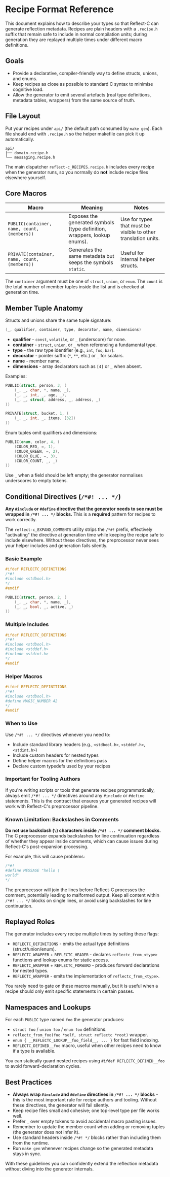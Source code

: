 # Recipe Format Reference

This document explains how to describe your types so that Reflect-C can generate reflection metadata. Recipes are plain headers with a `.recipe.h` suffix that remain safe to include in normal compilation units; during generation they are replayed multiple times under different macro definitions.

## Goals

- Provide a declarative, compiler-friendly way to define structs, unions, and enums.
- Keep recipes as close as possible to standard C syntax to minimise cognitive load.
- Allow the generator to emit several artefacts (real type definitions, metadata tables, wrappers) from the same source of truth.

## File Layout

Put your recipes under `api/` (the default path consumed by `make gen`). Each file should end with `.recipe.h` so the helper makefile can pick it up automatically.

```text
api/
├── domain.recipe.h
└── messaging.recipe.h
```

The main dispatcher `reflect-c_RECIPES.recipe.h` includes every recipe when the generator runs, so you normally do **not** include recipe files elsewhere yourself.

## Core Macros

| Macro | Meaning | Notes |
| --- | --- | --- |
| `PUBLIC(container, name, count, (members))` | Exposes the generated symbols (type definition, wrappers, lookup enums). | Use for types that must be visible to other translation units. |
| `PRIVATE(container, name, count, (members))` | Generates the same metadata but keeps the symbols `static`. | Useful for internal helper structs. |

The `container` argument must be one of `struct`, `union`, or `enum`. The `count` is the total number of member tuples inside the list and is checked at generation time.

## Member Tuple Anatomy

Structs and unions share the same tuple signature:

```c
(_, qualifier, container, type, decorator, name, dimensions)
```

- **qualifier** - `const`, `volatile`, or `_` (underscore) for none.
- **container** - `struct`, `union`, or `_` when referencing a fundamental type.
- **type** - the raw type identifier (e.g., `int`, `foo`, `bar`).
- **decorator** - pointer suffix (`*`, `**`, etc.) or `_` for scalars.
- **name** - member name.
- **dimensions** - array declarators such as `[4]` or `_` when absent.

Examples:

```c
PUBLIC(struct, person, 3, (
    (_, _, char, *, name, _),
    (_, _, int, _, age, _),
    (_, _, struct, address, _, address, _)
))

PRIVATE(struct, bucket, 1, (
    (_, _, int, _, items, [32])
))
```

Enum tuples omit qualifiers and dimensions:

```c
PUBLIC(enum, color, 4, (
    (COLOR_RED, =, 1),
    (COLOR_GREEN, =, 2),
    (COLOR_BLUE, =, 3),
    (COLOR_COUNT, _, _)
))
```

Use `_` when a field should be left empty; the generator normalises underscores to empty tokens.

## Conditional Directives (`/*#! ... */`)

**Any `#include` or `#define` directive that the generator needs to see must be wrapped in `/*#! ... */` blocks.** This is a **required** pattern for recipes to work correctly.

The `reflect-c_EXPAND_COMMENTS` utility strips the `/*#!` prefix, effectively "activating" the directive at generation time while keeping the recipe safe to include elsewhere. Without these directives, the preprocessor never sees your helper includes and generation fails silently.

### Basic Example

```c
#ifdef REFLECTC_DEFINITIONS
/*#!
#include <stdbool.h>
*/
#endif

PUBLIC(struct, person, 2, (
    (_, _, char, *, name, _),
    (_, _, bool, _, active, _)
))
```

### Multiple Includes

```c
#ifdef REFLECTC_DEFINITIONS
/*#!
#include <stdbool.h>
#include <stddef.h>
#include <stdint.h>
*/
#endif
```

### Helper Macros

```c
#ifdef REFLECTC_DEFINITIONS
/*#!
#include <stdbool.h>
#define MAGIC_NUMBER 42
*/
#endif
```

### When to Use

Use `/*#! ... */` directives whenever you need to:

- Include standard library headers (e.g., `<stdbool.h>`, `<stddef.h>`, `<stdint.h>`)
- Include custom headers for nested types
- Define helper macros for the definitions pass
- Declare custom typedefs used by your recipes

### Important for Tooling Authors

If you're writing scripts or tools that generate recipes programmatically, always emit `/*#! ... */` directives around any `#include` or `#define` statements. This is the contract that ensures your generated recipes will work with Reflect-C's preprocessor pipeline.

### Known Limitation: Backslashes in Comments

**Do not use backslash (`\`) characters inside `/*#! ... */` comment blocks.** The C preprocessor expands backslashes for line continuation regardless of whether they appear inside comments, which can cause issues during Reflect-C's post-expansion processing.

For example, this will cause problems:

```c
/*#!
#define MESSAGE "hello \
world"
*/
```

The preprocessor will join the lines before Reflect-C processes the comment, potentially leading to malformed output. Keep all content within `/*#! ... */` blocks on single lines, or avoid using backslashes for line continuation.

## Replayed Roles

The generator includes every recipe multiple times by setting these flags:

- `REFLECTC_DEFINITIONS` - emits the actual type definitions (struct/union/enum).
- `REFLECTC_WRAPPER` + `REFLECTC_HEADER` - declares `reflectc_from_<type>` functions and lookup enums for static access.
- `REFLECTC_WRAPPER` + `REFLECTC_FORWARD` - produces forward declarations for nested types.
- `REFLECTC_WRAPPER` - emits the implementation of `reflectc_from_<type>`.

You rarely need to gate on these macros manually, but it is useful when a recipe should only emit specific statements in certain passes.

## Namespaces and Lookups

For each `PUBLIC` type named `foo` the generator produces:

- `struct foo` / `union foo` / `enum foo` definitions.
- `reflectc_from_foo(foo *self, struct reflectc *root)` wrapper.
- `enum { __REFLECTC_LOOKUP__foo_field__, ... }` for fast field indexing.
- `REFLECTC_DEFINED__foo` macro, useful when other recipes need to know if a type is available.

You can statically guard nested recipes using `#ifdef REFLECTC_DEFINED__foo` to avoid forward-declaration cycles.

## Best Practices

- **Always wrap `#include` and `#define` directives in `/*#! ... */` blocks** - this is the most important rule for recipe authors and tooling. Without these directives, the generator will fail silently.
- Keep recipe files small and cohesive; one top-level type per file works well.
- Prefer `_` over empty tokens to avoid accidental macro pasting issues.
- Remember to update the member count when adding or removing tuples (the generator does not infer it).
- Use standard headers inside `/*#! */` blocks rather than including them from the runtime.
- Run `make gen` whenever recipes change so the generated metadata stays in sync.

With these guidelines you can confidently extend the reflection metadata without diving into the generator internals.
